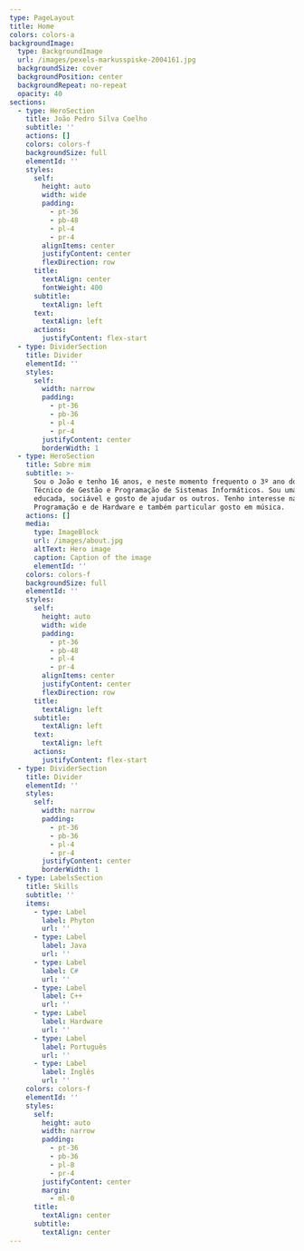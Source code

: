 ```yaml
---
type: PageLayout
title: Home
colors: colors-a
backgroundImage:
  type: BackgroundImage
  url: /images/pexels-markusspiske-2004161.jpg
  backgroundSize: cover
  backgroundPosition: center
  backgroundRepeat: no-repeat
  opacity: 40
sections:
  - type: HeroSection
    title: João Pedro Silva Coelho
    subtitle: ''
    actions: []
    colors: colors-f
    backgroundSize: full
    elementId: ''
    styles:
      self:
        height: auto
        width: wide
        padding:
          - pt-36
          - pb-48
          - pl-4
          - pr-4
        alignItems: center
        justifyContent: center
        flexDirection: row
      title:
        textAlign: center
        fontWeight: 400
      subtitle:
        textAlign: left
      text:
        textAlign: left
      actions:
        justifyContent: flex-start
  - type: DividerSection
    title: Divider
    elementId: ''
    styles:
      self:
        width: narrow
        padding:
          - pt-36
          - pb-36
          - pl-4
          - pr-4
        justifyContent: center
        borderWidth: 1
  - type: HeroSection
    title: Sobre mim
    subtitle: >-
      Sou o João e tenho 16 anos, e neste momento frequento o 3º ano do curso
      Técnico de Gestão e Programação de Sistemas Informáticos. Sou uma pessoa
      educada, sociável e gosto de ajudar os outros. Tenho interesse na área de
      Programação e de Hardware e também particular gosto em música.
    actions: []
    media:
      type: ImageBlock
      url: /images/about.jpg
      altText: Hero image
      caption: Caption of the image
      elementId: ''
    colors: colors-f
    backgroundSize: full
    elementId: ''
    styles:
      self:
        height: auto
        width: wide
        padding:
          - pt-36
          - pb-48
          - pl-4
          - pr-4
        alignItems: center
        justifyContent: center
        flexDirection: row
      title:
        textAlign: left
      subtitle:
        textAlign: left
      text:
        textAlign: left
      actions:
        justifyContent: flex-start
  - type: DividerSection
    title: Divider
    elementId: ''
    styles:
      self:
        width: narrow
        padding:
          - pt-36
          - pb-36
          - pl-4
          - pr-4
        justifyContent: center
        borderWidth: 1
  - type: LabelsSection
    title: Skills
    subtitle: ''
    items:
      - type: Label
        label: Phyton
        url: ''
      - type: Label
        label: Java
        url: ''
      - type: Label
        label: C#
        url: ''
      - type: Label
        label: C++
        url: ''
      - type: Label
        label: Hardware
        url: ''
      - type: Label
        label: Português
        url: ''
      - type: Label
        label: Inglês
        url: ''
    colors: colors-f
    elementId: ''
    styles:
      self:
        height: auto
        width: narrow
        padding:
          - pt-36
          - pb-36
          - pl-8
          - pr-4
        justifyContent: center
        margin:
          - ml-0
      title:
        textAlign: center
      subtitle:
        textAlign: center
---
```

